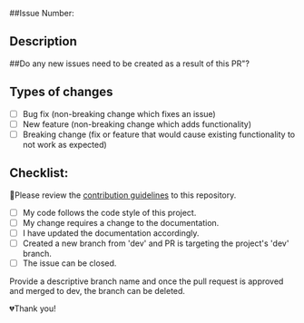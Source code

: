<!--- Provide a general summary of your changes in the Title above -->
##Issue Number:

## Description
<!--- Describe your changes in detail -->
##Do any new issues need to be created as a result of this PR"?


## Types of changes
<!--- What types of changes does your code introduce? Put an `x` in all the boxes that apply: -->
- [ ] Bug fix (non-breaking change which fixes an issue)
- [ ] New feature (non-breaking change which adds functionality)
- [ ] Breaking change (fix or feature that would cause existing functionality to not work as expected)

## Checklist:
<!--- Go over all the following points, and put an `x` in all the boxes that apply. -->
<!--- If you're unsure about any of these, don't hesitate to ask. We're here to help! -->
🚨Please review the [contribution guidelines](https://github.com/gwg-women/gwg-women-techmakers/wiki/Contribution-Guidelines) to this repository.
- [ ] My code follows the code style of this project.
- [ ] My change requires a change to the documentation.
- [ ] I have updated the documentation accordingly.
- [ ] Created a new branch from 'dev' and PR is targeting the project's 'dev' branch.
- [ ] The issue can be closed.

 Provide a descriptive branch name and once the pull request is approved and merged to dev, the branch can be deleted.

💔Thank you!
